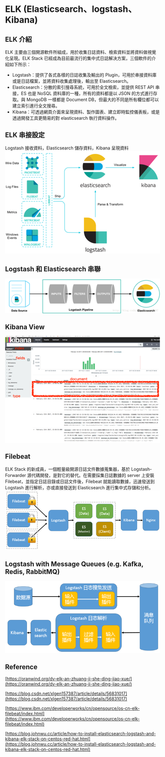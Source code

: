# ELK (Elasticsearch、logstash、Kibana)

## ELK 介紹

ELK 主要由三個開源軟件所組成，用於收集日誌資料、檢索資料並將資料做視覺化呈現。ELK Stack 已經成為目前最流行的集中式日誌解决方案，三個軟件的介紹如下所示：

<ul>
<li>Logstash：提供了各式各樣的日誌收集及輸出的 Plugin，可用於串接資料庫或是日誌檔案，並將資料收集處理後，輸出至 Elasticsearch。</li>
<li>Elasticsearch：分散的索引搜尋系統，可用於全文檢索，並提供 REST API 串接，ES 也是 NoSQL 資料庫的一種，所有的資料都是以 JSON 的方式進行存取。與 MongoDB 一樣都是 Document DB，但最大的不同是所有欄位都可以建立索引進行全文搜尋。</li>
<li>Kibana：可透過網頁介面來呈現資料、製作圖表、建立即時監控儀表板，或是透過開發工具更簡易的對 elasticsearch 執行資料操作。</li>
</ul>

## ELK 串接設定

Logstash 接收資料，Elasticsearch 儲存資料，Kibana 呈現資料
![architecture](/images/architecture.png)

## Logstash 和 Elasticsearch 串聯
![pipeline](/images/pipeline.png)

## Kibana View
![kibana](/images/kibana.png)

## Filebeat
ELK Stack 的新成員，一個輕量級開源日誌文件數據蒐集器，基於 Logstash-Forwarder 源代碼開發，是對它的替代。在需要採集日誌數據的 server 上安裝 Filebeat，並指定日誌目錄或日誌文件後，Filebeat 就能讀取數據，迅速發送到 Logstash 進行解析，亦或直接發送到 Elasticsearch 進行集中式存儲和分析。
![filebeat](/images/filebeat.png)

## Logstash with Message Queues (e.g. Kafka, Redis, RabbitMQ)
![message_queue](/images/message_queue.png)


## Reference

[https://oranwind.org/dv-elk-an-zhuang-ji-she-ding-jiao-xue/](https://oranwind.org/dv-elk-an-zhuang-ji-she-ding-jiao-xue/)

[https://blog.csdn.net/xlgen157387/article/details/56831017](https://blog.csdn.net/xlgen157387/article/details/56831017)

[https://www.ibm.com/developerworks/cn/opensource/os-cn-elk-filebeat/index.html](https://www.ibm.com/developerworks/cn/opensource/os-cn-elk-filebeat/index.html)

[https://blog.johnwu.cc/article/how-to-install-elasticsearch-logstash-and-kibana-elk-stack-on-centos-red-hat.html](https://blog.johnwu.cc/article/how-to-install-elasticsearch-logstash-and-kibana-elk-stack-on-centos-red-hat.html)